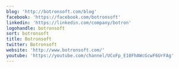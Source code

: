 ```yaml
---
blog: 'http://botronsoft.com/blog'
facebook: 'https://facebook.com/botronsoft'
linkedin: 'https://linkedin.com/company/botron'
logohandle: botronsoft
sort: botronsoft
title: Botronsoft
twitter: Botronsoft
website: 'http://www.botronsoft.com/'
youtube: 'https://youtube.com/channel/UCoFp_E10FhAWcGcwF6UrFAg'
---
```

